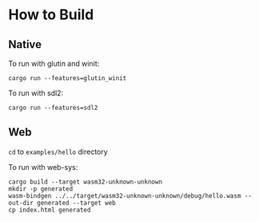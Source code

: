 # How to Build

## Native

To run with glutin and winit:

```shell
cargo run --features=glutin_winit
```

To run with sdl2:

```shell
cargo run --features=sdl2
```

## Web

`cd` to `examples/hello` directory

To run with web-sys:

```shell
cargo build --target wasm32-unknown-unknown
mkdir -p generated
wasm-bindgen ../../target/wasm32-unknown-unknown/debug/hello.wasm --out-dir generated --target web
cp index.html generated
```

